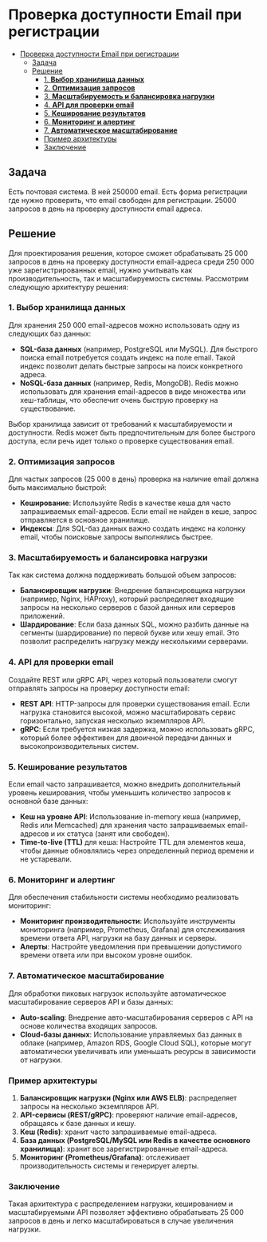 # Проверка доступности Email при регистрации

- [Проверка доступности Email при регистрации](#проверка-доступности-email-при-регистрации)
	- [Задача](#задача)
	- [Решение](#решение)
		- [1. **Выбор хранилища данных**](#1-выбор-хранилища-данных)
		- [2. **Оптимизация запросов**](#2-оптимизация-запросов)
		- [3. **Масштабируемость и балансировка нагрузки**](#3-масштабируемость-и-балансировка-нагрузки)
		- [4. **API для проверки email**](#4-api-для-проверки-email)
		- [5. **Кеширование результатов**](#5-кеширование-результатов)
		- [6. **Мониторинг и алертинг**](#6-мониторинг-и-алертинг)
		- [7. **Автоматическое масштабирование**](#7-автоматическое-масштабирование)
		- [Пример архитектуры](#пример-архитектуры)
		- [Заключение](#заключение)

## Задача

Есть почтовая система. В ней 250000 email.
Есть форма регистрации где нужно проверить, что email свободен для регистрации. 25000 запросов в день на проверку доступности email адреса.

## Решение

Для проектирования решения, которое сможет обрабатывать 25 000 запросов в день на проверку доступности email-адреса среди 250 000 уже зарегистрированных email, нужно учитывать как производительность, так и масштабируемость системы. Рассмотрим следующую архитектуру решения:

### 1. **Выбор хранилища данных**

Для хранения 250 000 email-адресов можно использовать одну из следующих баз данных:

- **SQL-база данных** (например, PostgreSQL или MySQL). Для быстрого поиска email потребуется создать индекс на поле email. Такой индекс позволит делать быстрые запросы на поиск конкретного адреса.
- **NoSQL-база данных** (например, Redis, MongoDB). Redis можно использовать для хранения email-адресов в виде множества или хеш-таблицы, что обеспечит очень быструю проверку на существование.

Выбор хранилища зависит от требований к масштабируемости и доступности. Redis может быть предпочтительным для более быстрого доступа, если речь идет только о проверке существования email.

### 2. **Оптимизация запросов**

Для частых запросов (25 000 в день) проверка на наличие email должна быть максимально быстрой:

- **Кеширование**: Используйте Redis в качестве кеша для часто запрашиваемых email-адресов. Если email не найден в кеше, запрос отправляется в основное хранилище.
- **Индексы**: Для SQL-баз данных важно создать индекс на колонку email, чтобы поисковые запросы выполнялись быстрее.

### 3. **Масштабируемость и балансировка нагрузки**

Так как система должна поддерживать большой объем запросов:

- **Балансировщик нагрузки**: Внедрение балансировщика нагрузки (например, Nginx, HAProxy), который распределяет входящие запросы на несколько серверов с базой данных или серверов приложений.
- **Шардирование**: Если база данных SQL, можно разбить данные на сегменты (шардирование) по первой букве или хешу email. Это позволит распределить нагрузку между несколькими серверами.

### 4. **API для проверки email**

Создайте REST или gRPC API, через который пользователи смогут отправлять запросы на проверку доступности email:

- **REST API**: HTTP-запросы для проверки существования email. Если нагрузка становится высокой, можно масштабировать сервис горизонтально, запуская несколько экземпляров API.
- **gRPC**: Если требуется низкая задержка, можно использовать gRPC, который более эффективен для двоичной передачи данных и высокопроизводительных систем.

### 5. **Кеширование результатов**

Если email часто запрашивается, можно внедрить дополнительный уровень кеширования, чтобы уменьшить количество запросов к основной базе данных:

- **Кеш на уровне API**: Использование in-memory кеша (например, Redis или Memcached) для хранения часто запрашиваемых email-адресов и их статуса (занят или свободен).
- **Time-to-live (TTL)** для кеша: Настройте TTL для элементов кеша, чтобы данные обновлялись через определенный период времени и не устаревали.

### 6. **Мониторинг и алертинг**

Для обеспечения стабильности системы необходимо реализовать мониторинг:

- **Мониторинг производительности**: Используйте инструменты мониторинга (например, Prometheus, Grafana) для отслеживания времени ответа API, нагрузки на базу данных и серверы.
- **Алерты**: Настройте уведомления при превышении допустимого времени ответа или при высоком уровне ошибок.

### 7. **Автоматическое масштабирование**

Для обработки пиковых нагрузок используйте автоматическое масштабирование серверов API и базы данных:

- **Auto-scaling**: Внедрение авто-масштабирования серверов с API на основе количества входящих запросов.
- **Cloud-базы данных**: Использование управляемых баз данных в облаке (например, Amazon RDS, Google Cloud SQL), которые могут автоматически увеличивать или уменьшать ресурсы в зависимости от нагрузки.

### Пример архитектуры

1. **Балансировщик нагрузки (Nginx или AWS ELB)**: распределяет запросы на несколько экземпляров API.
2. **API-сервисы (REST/gRPC)**: проверяют наличие email-адресов, обращаясь к базе данных и кешу.
3. **Кеш (Redis)**: хранит часто запрашиваемые email-адреса.
4. **База данных (PostgreSQL/MySQL или Redis в качестве основного хранилища)**: хранит все зарегистрированные email-адреса.
5. **Мониторинг (Prometheus/Grafana)**: отслеживает производительность системы и генерирует алерты.

### Заключение

Такая архитектура с распределением нагрузки, кешированием и масштабируемыми API позволяет эффективно обрабатывать 25 000 запросов в день и легко масштабироваться в случае увеличения нагрузки.
